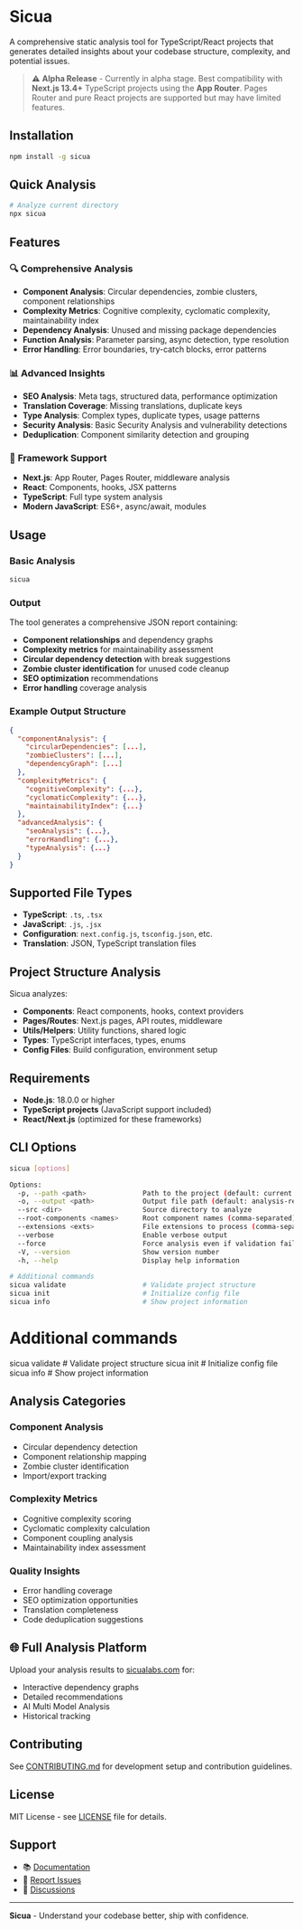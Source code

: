 # Sicua

A comprehensive static analysis tool for TypeScript/React projects that generates detailed insights about your codebase structure, complexity, and potential issues.

> ⚠️ **Alpha Release** - Currently in alpha stage. Best compatibility with **Next.js 13.4+** TypeScript projects using the **App Router**. Pages Router and pure React projects are supported but may have limited features.

## Installation

```bash
npm install -g sicua
```

## Quick Analysis

```bash
# Analyze current directory
npx sicua
```

## Features

### 🔍 **Comprehensive Analysis**

- **Component Analysis**: Circular dependencies, zombie clusters, component relationships
- **Complexity Metrics**: Cognitive complexity, cyclomatic complexity, maintainability index
- **Dependency Analysis**: Unused and missing package dependencies
- **Function Analysis**: Parameter parsing, async detection, type resolution
- **Error Handling**: Error boundaries, try-catch blocks, error patterns

### 📊 **Advanced Insights**

- **SEO Analysis**: Meta tags, structured data, performance optimization
- **Translation Coverage**: Missing translations, duplicate keys
- **Type Analysis**: Complex types, duplicate types, usage patterns
- **Security Analysis**: Basic Security Analysis and vulnerability detections
- **Deduplication**: Component similarity detection and grouping

### 🎯 **Framework Support**

- **Next.js**: App Router, Pages Router, middleware analysis
- **React**: Components, hooks, JSX patterns
- **TypeScript**: Full type system analysis
- **Modern JavaScript**: ES6+, async/await, modules

## Usage

### Basic Analysis

```bash
sicua
```

### Output

The tool generates a comprehensive JSON report containing:

- **Component relationships** and dependency graphs
- **Complexity metrics** for maintainability assessment
- **Circular dependency detection** with break suggestions
- **Zombie cluster identification** for unused code cleanup
- **SEO optimization** recommendations
- **Error handling** coverage analysis

### Example Output Structure

```json
{
  "componentAnalysis": {
    "circularDependencies": [...],
    "zombieClusters": [...],
    "dependencyGraph": [...]
  },
  "complexityMetrics": {
    "cognitiveComplexity": {...},
    "cyclomaticComplexity": {...},
    "maintainabilityIndex": {...}
  },
  "advancedAnalysis": {
    "seoAnalysis": {...},
    "errorHandling": {...},
    "typeAnalysis": {...}
  }
}
```

## Supported File Types

- **TypeScript**: `.ts`, `.tsx`
- **JavaScript**: `.js`, `.jsx`
- **Configuration**: `next.config.js`, `tsconfig.json`, etc.
- **Translation**: JSON, TypeScript translation files

## Project Structure Analysis

Sicua analyzes:

- **Components**: React components, hooks, context providers
- **Pages/Routes**: Next.js pages, API routes, middleware
- **Utils/Helpers**: Utility functions, shared logic
- **Types**: TypeScript interfaces, types, enums
- **Config Files**: Build configuration, environment setup

## Requirements

- **Node.js**: 18.0.0 or higher
- **TypeScript projects** (JavaScript support included)
- **React/Next.js** (optimized for these frameworks)

## CLI Options

```bash
sicua [options]

Options:
  -p, --path <path>              Path to the project (default: current directory)
  -o, --output <path>            Output file path (default: analysis-results.json)
  --src <dir>                    Source directory to analyze
  --root-components <names>      Root component names (comma-separated)
  --extensions <exts>            File extensions to process (comma-separated)  
  --verbose                      Enable verbose output
  --force                        Force analysis even if validation fails
  -V, --version                  Show version number
  -h, --help                     Display help information

# Additional commands
sicua validate                   # Validate project structure
sicua init                       # Initialize config file  
sicua info                       # Show project information
```

# Additional commands

sicua validate # Validate project structure
sicua init # Initialize config file  
sicua info # Show project information

## Analysis Categories

### Component Analysis

- Circular dependency detection
- Component relationship mapping
- Zombie cluster identification
- Import/export tracking

### Complexity Metrics

- Cognitive complexity scoring
- Cyclomatic complexity calculation
- Component coupling analysis
- Maintainability index assessment

### Quality Insights

- Error handling coverage
- SEO optimization opportunities
- Translation completeness
- Code deduplication suggestions

## 🌐 Full Analysis Platform

Upload your analysis results to [sicualabs.com](https://sicualabs.com) for:

- Interactive dependency graphs
- Detailed recommendations
- AI Multi Model Analysis
- Historical tracking

## Contributing

See [CONTRIBUTING.md](CONTRIBUTING.md) for development setup and contribution guidelines.

## License

MIT License - see [LICENSE](LICENSE) file for details.

## Support

- 📚 [Documentation](https://github.com/sicua-labs/sicua/wiki)
- 🐛 [Report Issues](https://github.com/sicua-labs/sicua/issues)
- 💬 [Discussions](https://github.com/sicua-labs/sicua/discussions)

---

**Sicua** - Understand your codebase better, ship with confidence.
